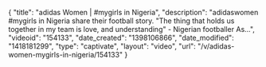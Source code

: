 {
    "title": "adidas Women | #mygirls in Nigeria",
    "description": "adidaswomen #mygirls in Nigeria share their football story. \"The thing that holds us together in my team is love, and understanding\" - Nigerian footballer As...",
    "videoid": "154133",
    "date_created": "1398106866",
    "date_modified": "1418181299",
    "type": "captivate",
    "layout": "video",
    "url": "\/v\/adidas-women-mygirls-in-nigeria\/154133"
}